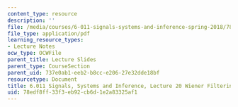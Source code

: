 ```yaml
---
content_type: resource
description: ''
file: /media/courses/6-011-signals-systems-and-inference-spring-2018/78edf8ff33f3eb92cb6d1e2a83325af1_MIT6_011S18lec20.pdf
file_type: application/pdf
learning_resource_types:
- Lecture Notes
ocw_type: OCWFile
parent_title: Lecture Slides
parent_type: CourseSection
parent_uid: 737e0ab1-eeb2-b8cc-e206-27e32dde18bf
resourcetype: Document
title: 6.011 Signals, Systems and Inference, Lecture 20 Wiener Filtering
uid: 78edf8ff-33f3-eb92-cb6d-1e2a83325af1
---
```

